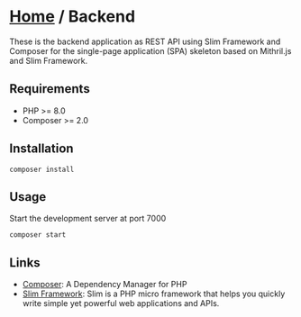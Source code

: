 # [Home](https://github.com/tbreuss/mithril-slim-skeleton) / Backend

These is the backend application as REST API using Slim Framework and Composer for the single-page application (SPA) skeleton based on Mithril.js and Slim Framework.


## Requirements

- PHP >= 8.0
- Composer >= 2.0


## Installation

    composer install


## Usage

Start the development server at port 7000

    composer start


## Links

- [Composer](https://getcomposer.org): A Dependency Manager for PHP
- [Slim Framework](https://www.slimframework.com): Slim is a PHP micro framework that helps you quickly write simple yet powerful web applications and APIs.
